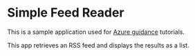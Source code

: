 # Simple Feed Reader

This is a sample application used for [Azure guidance](https://docs.microsoft.com/aspnet/core/azure/?view=aspnetcore-2.1) tutorials.

This app retrieves an RSS feed and displays the results as a list.